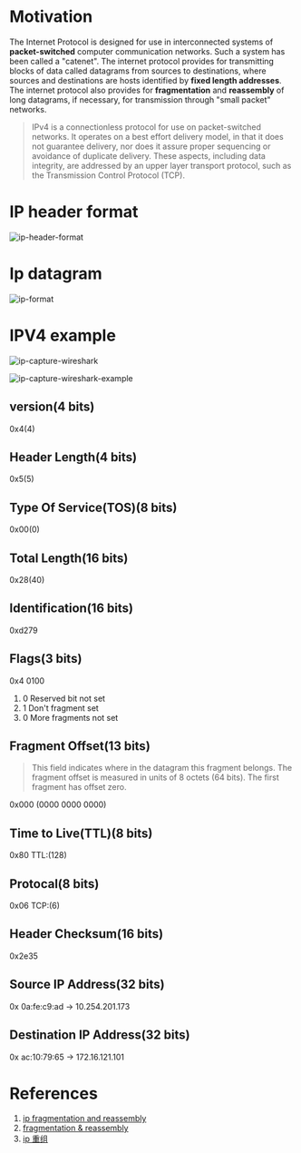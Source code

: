 
# Motivation

  The Internet Protocol is designed for use in interconnected systems of **packet-switched** computer communication networks.  Such a system has been called a "catenet".  The internet protocol provides for transmitting blocks of data called datagrams from sources to destinations, where sources and destinations are hosts identified by **fixed length addresses**.  The internet protocol also provides for **fragmentation** and **reassembly** of long datagrams, if necessary, for transmission through "small packet" networks.
> IPv4 is a connectionless protocol for use on packet-switched networks. It operates on a best effort delivery model, in that it does not guarantee delivery, nor does it assure proper sequencing or avoidance of duplicate delivery. These aspects, including data integrity, are addressed by an upper layer transport protocol, such as the Transmission Control Protocol (TCP).

# IP header format

  ![ip-header-format](https://gitee.com/stardustman/pictrues/raw/master/img/ip-header-format.png)

# Ip datagram

![ip-format](https://gitee.com/stardustman/pictrues/raw/master/img/ip-format.png)

# IPV4 example

![ip-capture-wireshark](https://gitee.com/stardustman/pictrues/raw/master/img/ip-capture-wireshark.jpg)

![ip-capture-wireshark-example](https://gitee.com/stardustman/pictrues/raw/master/img/ip-capture-wireshark-example.png)

## version(4 bits)

0x4(4)

## Header Length(4 bits)

0x5(5)

## Type Of Service(TOS)(8 bits)

0x00(0)

## Total Length(16 bits)

0x28(40)

## Identification(16 bits)

0xd279

## Flags(3 bits)

0x4 0100

1. 0 Reserved bit not set
2. 1 Don't fragment set
3. 0 More fragments not set

## Fragment Offset(13 bits)

> This field indicates where in the datagram this fragment belongs.
> The fragment offset is measured in units of 8 octets (64 bits). The
first fragment has offset zero.

0x000 (0000 0000 0000)

## Time to Live(TTL)(8 bits)

0x80 TTL:(128)

## Protocal(8 bits)

0x06 TCP:(6)

## Header Checksum(16 bits)

0x2e35

## Source IP Address(32 bits)

0x 0a:fe:c9:ad -> 10.254.201.173

## Destination IP Address(32 bits)

0x ac:10:79:65 -> 172.16.121.101

# References

1. [ip fragmentation and reassembly](http://user.it.uu.se/~rmg/teaching/IP.pdf)
2. [fragmentation & reassembly](https://en.m.wikipedia.org/wiki/IPv4#Fragmentation_and_reassembly)
3. [ip 重组](https://mp.weixin.qq.com/s/ifZk5Ox9cnixq1ZxgwFBSw)
